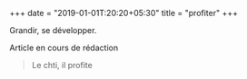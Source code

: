 +++
date = "2019-01-01T:20:20+05:30"
title = "profiter"
+++

Grandir, se développer.
<!--more-->
Article en cours de rédaction

> Le chti, il profite
